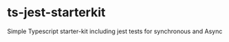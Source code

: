 # ts-jest-starterkit

Simple Typescript starter-kit including jest tests for synchronous and Async 
